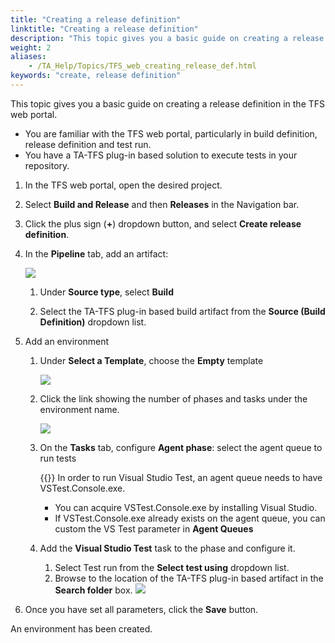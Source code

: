 ```yaml
--- 
title: "Creating a release definition"
linktitle: "Creating a release definition"
description: "This topic gives you a basic guide on creating a release definition in the TFS web portal."
weight: 2
aliases: 
    - /TA_Help/Topics/TFS_web_creating_release_def.html
keywords: "create, release definition"
---
```


This topic gives you a basic guide on creating a release definition in the TFS web portal.

-   You are familiar with the TFS web portal, particularly in build definition, release definition and test run.
-   You have a TA-TFS plug-in based solution to execute tests in your repository.

1.  In the TFS web portal, open the desired project.

2.  Select **Build and Release** and then **Releases** in the Navigation bar.

3.  Click the plus sign \(**+**\) dropdown button, and select **Create release definition**.

4.  In the **Pipeline** tab, add an artifact:

    ![](/images/TA_Help/Images/TFS2018_release_def_add_artifact.png)

    1.  Under **Source type**, select **Build**

    2.  Select the TA-TFS plug-in based build artifact from the **Source \(Build Definition\)** dropdown list.

5.  Add an environment

    1.  Under **Select a Template**, choose the **Empty** template

        ![](/images/TA_Help/Images/TFS2018_release_def_select_template.png)

    2.  Click the link showing the number of phases and tasks under the environment name.

        ![](/images/TA_Help/Images/TFS2018_release_def_env.png)

    3.  On the **Tasks** tab, configure **Agent phase**: select the agent queue to run tests

        {{<note>}} In order to run Visual Studio Test, an agent queue needs to have VSTest.Console.exe.

        -   You can acquire VSTest.Console.exe by installing Visual Studio.
        -   If VSTest.Console.exe already exists on the agent queue, you can custom the VS Test parameter in **Agent Queues**
    4.  Add the **Visual Studio Test** task to the phase and configure it.

        1.  Select Test run from the **Select test using** dropdown list.
        2.  Browse to the location of the TA-TFS plug-in based artifact in the **Search folder** box.
        ![](/images/TA_Help/Images/TFS2018_release_def_add_tasks_to_env.png)

6.  Once you have set all parameters, click the **Save** button.


An environment has been created.




